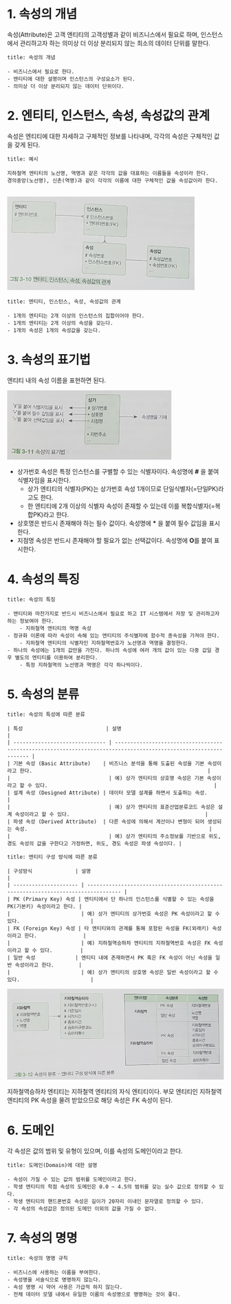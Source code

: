 # 1. 속성의 개념

속성(Attribute)은 고객 엔티티의 고객성별과 같이 비즈니스에서 필요로 하며, 인스턴스에서 관리하고자 하는 의미상 더 이상 분리되지 않는 최소의 데이터 단위를 말한다.

```ad-info
title: 속성의 개념

- 비즈니스에서 필요로 한다.
- 엔티티에 대한 설명이며 인스턴스의 구성요소가 된다.
- 의미상 더 이상 분리되지 않는 데이터 단위이다.

```

# 2. 엔티티, 인스턴스, 속성, 속성값의 관계

속성은 엔티티에 대한 자세하고 구체적인 정보를 나타내며, 각각의 속성은 구체적인 값을 갖게 된다.

```ad-example
title: 예시

지하철역 엔티티의 노선명, 역명과 같은 각각의 값을 대표하는 이름들을 속성이라 한다.
경의중앙(노선명), 신촌(역명)과 같이 각각의 이름에 대한 구체적인 값을 속성값이라 한다.


```

![](/bin/db_image/SQLD_3_3_1.png)

```ad-info
title: 엔티티, 인스턴스, 속성, 속성값의 관계

- 1개의 엔티티는 2개 이상의 인스턴스의 집합이어야 한다.
- 1개의 엔티티는 2개 이상의 속성을 갖는다.
- 1개의 속성은 1개의 속성값을 갖는다.

```

# 3. 속성의 표기법

엔티티 내의 속성 이름을 표현하면 된다.

![](/bin/db_image/SQLD_3_3_2.png)

- 상가번호 속성은 특정 인스턴스를 구별할 수 있는 식별자이다. 속성명에 **#** 을 붙여 식별자임을 표시한다.
	- 상가 엔티티의 식별자(PK)는 상가번호 속성 1개이므로 단일식별자(=단일PK)라고도 한다.
	- 한 엔티티에 2개 이상의 식별자 속성이 존재할 수 있는데 이를 복합식별자(=복합PK)라고 한다.
- 상호명은 반드시 존재해야 하는 필수 값이다. 속성명에 **\*** 을 붙여 필수 값임을 표시한다.
- 지점명 속성은 반드시 존재해야 할 필요가 없는 선택값이다. 속성명에 **O**를 붙여 표시한다.

# 4. 속성의 특징

```ad-info
title: 속성의 특징

- 엔티티와 마찬가지로 반드시 비즈니스에서 필요로 하고 IT 시스템에서 저장 및 관리하고자 하는 정보여야 한다.
	- 지하철역 엔티티의 역명 속성
- 정규화 이론에 따라 속성이 속해 있는 엔티티의 주식별자에 함수적 종속성을 가져야 한다.
	- 지하철역 엔티티의 식별자인 지하철역번호가 노선명과 역명을 결정한다.
- 하나의 속성에는 1개의 값만을 가진다. 하나의 속성에 여러 개의 값이 있는 다중 값일 경우 별도의 엔티티를 이용하여 분리한다.
	- 특정 지하철역의 노선명과 역명은 각각 하나씩이다.

```

# 5. 속성의 분류

```ad-info
title: 속성의 특성에 따른 분류

| 특성                           | 설명                                                                                                             |
| ------------------------------ | ---------------------------------------------------------------------------------------------------------------- |
| 기본 속성 (Basic Attribute)    | 비즈니스 분석을 통해 도출된 속성을 기본 속성이라고 한다.                                                         |
|                                | 예) 상가 엔티티의 상호명 속성은 기본 속성이라고 할 수 있다.                                                      |
| 설계 속성 (Designed Attribute) | 데이터 모델 설계를 하면서 도출하는 속성.                                                                         |
|                                | 예) 상가 엔티티의 표준산업분류코드 속성은 설계 속성이라고 할 수 있다.                                            |
| 파생 속성 (Derived Attribute)  | 다른 속성에 의해서 계산이나 변형이 되어 생성되는 속성.                                                           |
|                                | 예) 상가 엔티티의 주소정보를 기반으로 위도, 경도 속성의 값을 구한다고 가정하면, 위도, 경도 속성은 파생 속성이다. | 

```


```ad-info
title: 엔티티 구성 방식에 따른 분류

| 구성방식              | 설명                                                                              |
| --------------------- | --------------------------------------------------------------------------------- |
| PK (Primary Key) 속성 | 엔티티에서 단 하나의 인스턴스를 식별할 수 있는 속성을 PK(기본키) 속성이라고 한다. |
|                       | 예) 상가 엔티티의 상가번호 속성은 PK 속성이라고 할 수 있다.                       |
| FK (Foreign Key) 속성 | 타 엔티티와의 관계를 통해 포함된 속성을 FK(외래키) 속성이라고 한다.               |
|                       | 예) 지하철역승하차 엔티티의 지하철역번호 속성은 FK 속성이라고 할 수 있다.         |
| 일반 속성             | 엔티티 내에 존재하면서 PK 혹은 FK 속성이 아닌 속성을 일반 속성이라고 한다.        |
|                       | 예) 상가 엔티티의 상호명 속성은 일반 속성이라고 할 수 있다.                       |

```

![](/bin/db_image/SQLD_3_3_3.png)

지하철역승하차 엔티티는 지하철역 엔티티의 자식 엔티티이다. 부모 엔티티인 지하철역 엔티티의 PK 속성을 물려 받았으므로 해당 속성은 FK 속성이 된다.

# 6. 도메인

각 속성은 값의 범위 및 유형이 있으며, 이를 속성의 도메인이라고 한다.

```ad-info
title: 도메인(Domain)에 대한 설명

- 속성이 가질 수 있는 값의 범위를 도메인이라고 한다.
- 학생 엔티티의 학점 속성의 도메인은 0.0 ~ 4.5의 범위를 갖는 실수 값으로 정의할 수 있다.
- 학생 엔티티의 핸드폰번호 속성은 길이가 20자리 이내인 문자열로 정의할 수 있다.
- 각 속성의 속성값은 정의된 도메인 이외의 값을 가질 수 없다.

```

# 7. 속성의 명명

```ad-info
title: 속성의 명명 규칙

- 비즈니스에 사용하는 이름을 부여한다.
- 속성명을 서술식으로 명명하지 않는다.
- 속성 명명 시 약어 사용은 가급적 하지 않는다.
- 전체 데이터 모델 내에서 유일한 이름의 속성명으로 명명하는 것이 좋다.

```
